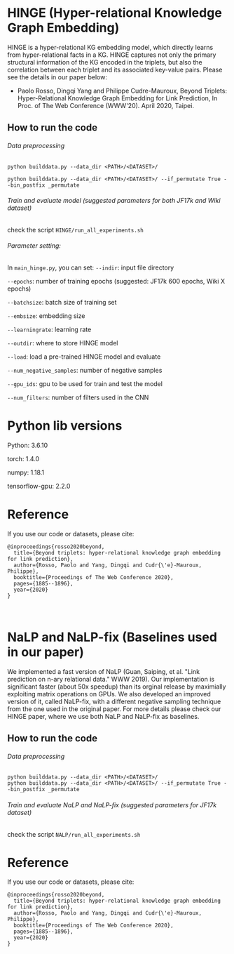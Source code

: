 # HINGE (Hyper-relational Knowledge Graph Embedding)

HINGE is a hyper-relational KG embedding model, which directly learns from hyper-relational facts in a KG. HINGE captures not only the primary structural information of the KG encoded in the triplets, but also the correlation between each triplet and its associated key-value pairs. Please see the details in our paper below:
- Paolo Rosso, Dingqi Yang and Philippe Cudre-Mauroux, Beyond Triplets: Hyper-Relational Knowledge Graph Embedding for Link Prediction, In Proc. of The Web  Conference (WWW'20). April 2020, Taipei.
​
## How to run the code
###### Data preprocessing
```
python builddata.py --data_dir <PATH>/<DATASET>/

python builddata.py --data_dir <PATH>/<DATASET>/ --if_permutate True --bin_postfix _permutate
```
###### Train and evaluate model (suggested parameters for both JF17k and Wiki dataset)
check the script `HINGE/run_all_experiments.sh`

###### Parameter setting:
In `main_hinge.py`, you can set:
`--indir`: input file directory

`--epochs`: number of training epochs (suggested: JF17k 600 epochs, Wiki X epochs)

`--batchsize`: batch size of training set

`--embsize`: embedding size

`--learningrate`: learning rate

`--outdir`: where to store HINGE model

`--load`: load a pre-trained HINGE model and evaluate

`--num_negative_samples`: number of negative samples

`--gpu_ids`: gpu to be used for train and test the model

`--num_filters`: number of filters used in the CNN
​
# Python lib versions
Python: 3.6.10

torch: 1.4.0

numpy: 1.18.1

tensorflow-gpu: 2.2.0
​
# Reference
If you use our code or datasets, please cite:
```
@inproceedings{rosso2020beyond,
  title={Beyond triplets: hyper-relational knowledge graph embedding for link prediction},
  author={Rosso, Paolo and Yang, Dingqi and Cudr{\'e}-Mauroux, Philippe},
  booktitle={Proceedings of The Web Conference 2020},
  pages={1885--1896},
  year={2020}
}
```
​
​
# NaLP and NaLP-fix (Baselines used in our paper)
We implemented a fast version of NaLP (Guan, Saiping, et al. "Link prediction on n-ary relational data." WWW 2019). Our implementation is significant faster (about 50x speedup) than its orginal release by maximially exploiting matrix operations on GPUs. We also developed an improved version of it, called NaLP-fix, with a different negative sampling technique from the one used in the original paper. For more details please check our HINGE paper, where we use both NaLP and NaLP-fix as baselines.

## How to run the code
###### Data preprocessing
```
python builddata.py --data_dir <PATH>/<DATASET>/
python builddata.py --data_dir <PATH>/<DATASET>/ --if_permutate True --bin_postfix _permutate
```
###### Train and evaluate NaLP and NaLP-fix (suggested parameters for JF17k dataset)
check the script `NALP/run_all_experiments.sh`


# Reference
If you use our code or datasets, please cite:
```
@inproceedings{rosso2020beyond,
  title={Beyond triplets: hyper-relational knowledge graph embedding for link prediction},
  author={Rosso, Paolo and Yang, Dingqi and Cudr{\'e}-Mauroux, Philippe},
  booktitle={Proceedings of The Web Conference 2020},
  pages={1885--1896},
  year={2020}
}
```
